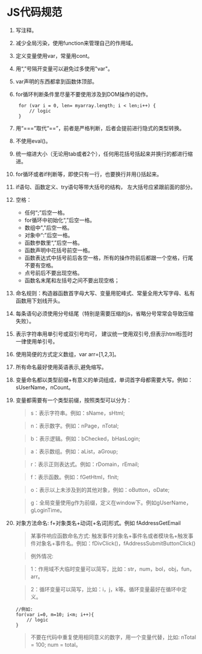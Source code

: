 # JS代码规范
1. 写注释。
2. 减少全局污染，使用function来管理自己的作用域。
3. 定义变量使用var，常量用cont。
4. 用“,”号隔开变量可以避免过多使用"var"。
5. var声明的东西都拿到函数体顶部。
6. for循环判断条件里尽量不要使用涉及到DOM操作的动作。

		for (var i = 0, len= myarray.length; i < len;i++) {
			// logic
		}
7. 用“===”取代“==”，前者是严格判断，后者会提前进行隐式的类型转换。
8. 不使用eval()。
9. 统一缩进大小（无论用tab或者2个），任何用花括号括起来并换行的都进行缩进。
10. for循环或者if判断等，即使只有一行，也要换行并用{}括起来。
11. if语句、函数定义、try语句等带大括号的结构， 左大括号应紧跟前面的部分。
12. 空格：
	* 任何“;”后空一格。
	* for循环中初始化“,”后空一格。
	* 数组中","后空一格。
	* 对象中“:”后空一格。
	* 函数参数里“,”后空一格。
	* 函数声明中花括号前空一格。
	* 函数表达式中括号前后各空一格，所有的操作符前后都跟一个空格，行尾不要有空格。
	* 点号前后不要出现空格。
	* 函数名末尾和左括号之间不要出现空格；
13. 命名规则：构造器函数首字母大写、变量用驼峰式、常量全用大写字母、私有函数用下划线开头。
14. 每条语句必须使用分号结尾（特别是需要压缩的js，省略分号常常会导致压缩失败）。
15. 表示字符串用单引号或双引号均可， 建议统一使用双引号,但表示html标签时一律使用单引号。
16. 使用简便的方式定义数组，var arr=[1,2,3]。
17. 所有命名最好使用英语表示,避免缩写。
18. 变量命名都以类型前缀+有意义的单词组成，单词首字母都需要大写。例如：sUserName，nCount。
19. 变量都需要有一个类型前缀，按照类型可以分为：
	> s：表示字符串。例如：sName，sHtml;
	
	> n：表示数字。例如：nPage，nTotal;
	
	> b：表示逻辑。例如：bChecked，bHasLogin;
	
	> a：表示数组。例如：aList，aGroup;
	
	> r：表示正则表达式。例如：rDomain，rEmail;
	
	> f：表示函数。例如：fGetHtml，fInit;
	
	> o：表示以上未涉及到的其他对象，例如：oButton，oDate;
	
	> g：全局变量使用g作为前缀，定义在window下。例如gUserName，gLoginTime。

20. 对象方法命名: f+对象类名+动词[+名词]形式。例如 fAddressGetEmail
	
	> 某事件响应函数命名方式: 触发事件对象名+事件名或者模块名+触发事件对象名+事件名。例如：fDivClick()，fAddressSubmitButtonClick()

	> 例外情况:

	> 1：作用域不大临时变量可以简写，比如：str，num，bol，obj，fun，arr。

	> 2：循环变量可以简写，比如：i，j，k等。循环变量最好在循环中定义。

		//例如:
		for(var i=0, m=10; i<m; i++){
			// logic
		}
	> 不要在代码中重复使用相同意义的数字，用一个变量代替，比如: nTotal = 100; num = total。
 
 
 
 
 

    
    

    
